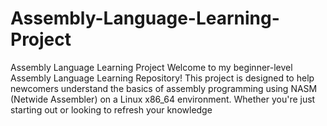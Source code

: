 # Assembly-Language-Learning-Project
Assembly Language Learning Project Welcome to my beginner-level Assembly Language Learning Repository! This project is designed to help newcomers understand the basics of assembly programming using NASM (Netwide Assembler) on a Linux x86_64 environment. Whether you're just starting out or looking to refresh your knowledge

